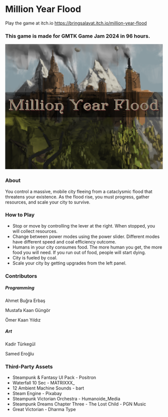 # Million Year Flood
Play the game at itch.io https://bringsalavat.itch.io/million-year-flood
### This game is made for GMTK Game Jam 2024 in 96 hours.
![MillionYearFloodBanner](https://github.com/MustafaKaanGungor/MillionYearFlood/blob/main/Assets/splash.png?raw=true)
### About
You control a massive, mobile city fleeing from a cataclysmic flood that threatens your existence. As the flood rise, you must progress, gather resources, and scale your city to survive.
### How to Play
- Stop or move by controlling the lever at the right. When stopped, you will collect resources.
- Change between power modes using the power slider. Different modes have different speed and coal efficiency outcome.
- Humans in your city consumes food. The more human you get, the more food you will need.  If you  run out of food, people will start dying.
- City is fueled by coal. 
- Scale your city by getting upgrades from the left panel.
### Contributors
##### Programming

Ahmet Buğra Erbaş

Mustafa Kaan Güngör

Ömer Kaan Yıldız
##### Art

Kadir Türkegül

Samed Eroğlu
### Third-Party Assets
- Steampunk & Fantasy UI Pack - Positron
- Waterfall 10 Sec - MATRIXXX_
- 12 Ambient Machine Sounds - bart
- Steam Engine - Pixabay
- Steampunk Victorian Orchestra - Humanoide_Media
- Steampunk Dreams Chapter Three - The Lost Child - PGN Music
- Great Victorian - Dharma Type


